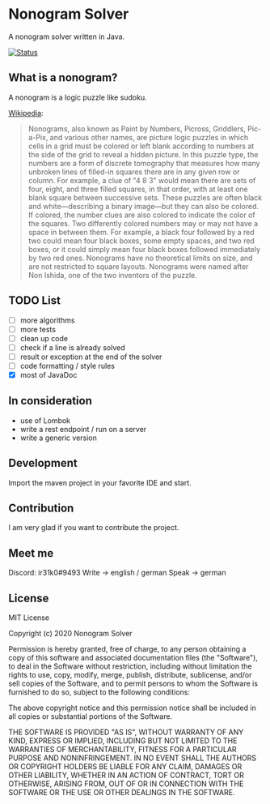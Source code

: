 # Nonogram Solver
A nonogram solver written in Java.

[![Status](https://img.shields.io/badge/Status-IN%20DEVELOPMENT-brightgreen)](https://shields.io/)

## What is a nonogram?
A nonogram is a logic puzzle like sudoku.

[Wikipedia](https://en.wikipedia.org/wiki/Nonogram):
> Nonograms, also known as Paint by Numbers, Picross, Griddlers, Pic-a-Pix, and various other names, are picture logic puzzles in which cells in a grid must be colored or left blank according to numbers at the side of the grid to reveal a hidden picture. In this puzzle type, the numbers are a form of discrete tomography that measures how many unbroken lines of filled-in squares there are in any given row or column. For example, a clue of "4 8 3" would mean there are sets of four, eight, and three filled squares, in that order, with at least one blank square between successive sets. These puzzles are often black and white—describing a binary image—but they can also be colored. If colored, the number clues are also colored to indicate the color of the squares. Two differently colored numbers may or may not have a space in between them. For example, a black four followed by a red two could mean four black boxes, some empty spaces, and two red boxes, or it could simply mean four black boxes followed immediately by two red ones. Nonograms have no theoretical limits on size, and are not restricted to square layouts. Nonograms were named after Non Ishida, one of the two inventors of the puzzle.

## TODO List
- [ ] more algorithms
- [ ] more tests
- [ ] clean up code
- [ ] check if a line is already solved
- [ ] result or exception at the end of the solver
- [ ] code formatting / style rules
- [X] most of JavaDoc

## In consideration
- use of Lombok
- write a rest endpoint / run on a server
- write a generic version

## Development
Import the maven project in your favorite IDE and start.

## Contribution
I am very glad if you want to contribute the project.

## Meet me
Discord: ir31k0#9493
Write -> english / german
Speak -> german

## License
MIT License

Copyright (c) 2020 Nonogram Solver

Permission is hereby granted, free of charge, to any person obtaining a copy
of this software and associated documentation files (the "Software"), to deal
in the Software without restriction, including without limitation the rights
to use, copy, modify, merge, publish, distribute, sublicense, and/or sell
copies of the Software, and to permit persons to whom the Software is
furnished to do so, subject to the following conditions:

The above copyright notice and this permission notice shall be included in all
copies or substantial portions of the Software.

THE SOFTWARE IS PROVIDED "AS IS", WITHOUT WARRANTY OF ANY KIND, EXPRESS OR
IMPLIED, INCLUDING BUT NOT LIMITED TO THE WARRANTIES OF MERCHANTABILITY,
FITNESS FOR A PARTICULAR PURPOSE AND NONINFRINGEMENT. IN NO EVENT SHALL THE
AUTHORS OR COPYRIGHT HOLDERS BE LIABLE FOR ANY CLAIM, DAMAGES OR OTHER
LIABILITY, WHETHER IN AN ACTION OF CONTRACT, TORT OR OTHERWISE, ARISING FROM,
OUT OF OR IN CONNECTION WITH THE SOFTWARE OR THE USE OR OTHER DEALINGS IN THE
SOFTWARE.
